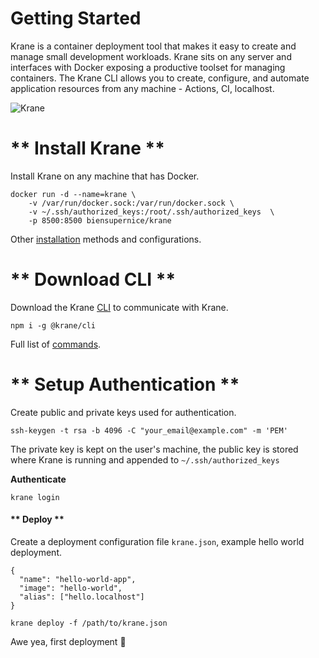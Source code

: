 # Getting Started

Krane is a container deployment tool that makes it easy to create and manage small development workloads. Krane sits on any server and interfaces with Docker exposing a productive toolset for managing containers. The Krane CLI allows you to create, configure, and automate application resources from any machine - Actions, CI, localhost.

![Krane](https://user-images.githubusercontent.com/21694364/89133914-371a5900-d4ee-11ea-9e7d-3ff5282c30f5.png)

<!-- tabs:start -->

# ** Install Krane **

Install Krane on any machine that has Docker.

```
docker run -d --name=krane \
    -v /var/run/docker.sock:/var/run/docker.sock \
    -v ~/.ssh/authorized_keys:/root/.ssh/authorized_keys  \
    -p 8500:8500 biensupernice/krane
```

Other [installation](installation) methods and configurations.

# ** Download CLI **

Download the Krane [CLI](cli) to communicate with Krane.

```
npm i -g @krane/cli
```

Full list of [commands](cli?id=commands).

# ** Setup Authentication **

Create public and private keys used for authentication.

```
ssh-keygen -t rsa -b 4096 -C "your_email@example.com" -m 'PEM'
```

The private key is kept on the user's machine, the public key is stored where Krane is running and appended to `~/.ssh/authorized_keys`

**Authenticate**

```
krane login
```

#### ** Deploy **

Create a deployment configuration file `krane.json`, example hello world deployment.

```
{
  "name": "hello-world-app",
  "image": "hello-world",
  "alias": ["hello.localhost"]
}
```

```
krane deploy -f /path/to/krane.json
```

Awe yea, first deployment 🥳

<!-- tabs:end -->
